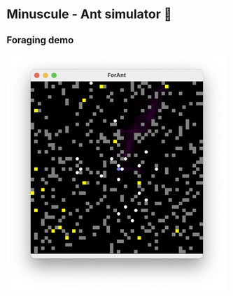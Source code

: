 # Minuscule - Ant simulator 🐜

## Foraging demo
![](https://github.com/Azmah-Bad/Minuscule/blob/master/foraging%20demo.png)
